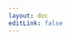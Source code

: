 ```yaml
---
layout: doc
editLink: false
---
```

<script setup>
  import YuqueTOC from "../../components/yuque/YuqueTOC.vue";
</script>

<template v-if="$params">
  <h1 v-if="$params.error">err: {{$params.error}}</h1>
  <YuqueTOC v-else :data="$params.data" />
</template>